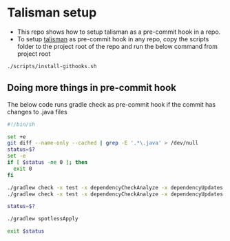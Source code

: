 # Talisman setup
- This repo shows how to setup talisman as a pre-commit hook in a repo.
- To setup [talisman](https://github.com/thoughtworks/talisman) as pre-commit hook in any repo, copy the scripts folder to the project root of the repo and run the below command from project root

```bash
./scripts/install-githooks.sh
````

## Doing more things in pre-commit hook

The below code runs gradle check as pre-commit hook if the commit has changes to .java files

```bash
#!/bin/sh

set +e
git diff --name-only --cached | grep -E '.*\.java' > /dev/null
status=$?
set -e
if [ $status -ne 0 ]; then
  exit 0
fi

./gradlew check -x test -x dependencyCheckAnalyze -x dependencyUpdates --dry-run
./gradlew check -x test -x dependencyCheckAnalyze -x dependencyUpdates -x jacocoTestCoverageVerification

status=$?

./gradlew spotlessApply

exit $status
```